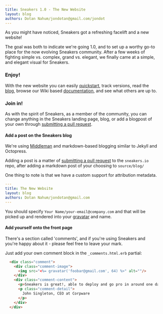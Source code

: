 ```yaml
---
title: Sneakers 1.0 - The New Website
layout: blog
authors: Dotan Nahum/jondotan@gmail.com/jondot
---
```


As you might have noticed, Sneakers got a refreshing facelift and a new website!

The goal was both to indicate we're going 1.0, and to set up a worthy go-to place for the now evolving Sneakers community. After a few weeks of fighting simple vs. complex, grand vs. elegant, we finally came at a simple, and elegant visual for Sneakers.

### Enjoy!

With the new website you can easily <a href="http://sneakers.io">quickstart</a>, track versions, read the <a href="http://sneakers.io/blog">blog</a>, browse our Wiki based <a href="https://github.com/jondot/sneakers/wiki">documentation</a>, and see what others are up to.

### Join in!

As with the spirit of Sneakers, as a member of the community, you can
change anything in the Sneakers landing page, blog, or add a blogpost of
your own through <a href="https://github.com/jondot/sneakers.io">submitting a pull request</a>.


#### Add a post on the Sneakers blog

We're using <a href="http://middlemanapp.com">Middleman</a>
and markdown-based blogging similar to Jekyll and Octopress.



Adding a post is a matter of <a
href="https://github.com/jondot/sneakers.io">submitting a
pull request</a> to the `sneakers.io` repo, after adding a markdown post of your choosing to `source/blog/`


One thing to note is that we have a custom support for attribution metadata.


~~~yaml
---
title: The New Website
layout: blog
authors: Dotan Nahum/jondotan@gmail.com
---

~~~

You should specify `Your Name/your-email@company.com` and that will
be picked up and rendered into your <a
href="http://gravatar.com">gravatar</a> and name.


#### Add yourself onto the front page

There's a section called 'comments', and if you're using Sneakers and
you're happy about it - please feel free to leave your mark.


Just add your own comment block in the `_comments.html.erb` partial:

~~~html
  <div class="comment">
    <div class="comment-image">
      <img src="<%= gravatar('foobar@gmail.com', 64) %>" alt=""/>
    </div>
    <div class="comment-content">
      <p>Sneakers is great!, able to deploy and go pro in around one day. We're processing around 1 billion events per day at Corpware.</p>
      <p class="comment-detail">
        John Singleton, CEO at Corpware
      </p>
    </div>
  </div>
~~~




